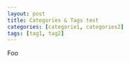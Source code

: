 ```yaml
---
layout: post
title: Categories & Tags test
categories: [categorie1, categories2]
tags: [tag1, tag2]
---
```


Foo
